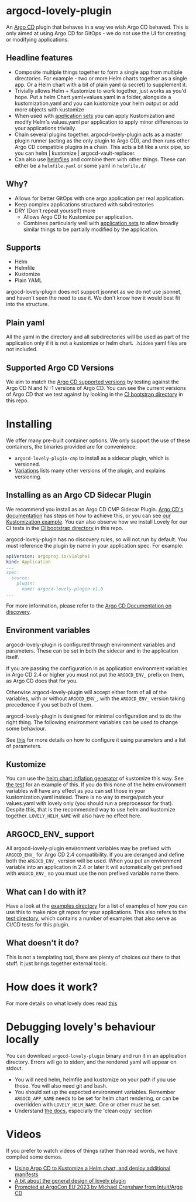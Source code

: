 # argocd-lovely-plugin
An [Argo CD](https://argoproj.github.io/argo-cd/) plugin that behaves in a way we wish Argo CD behaved. This is only aimed at using Argo CD for GitOps - we do not use the UI for creating or modifying applications.

## Headline features
- Composite multiple things together to form a single app from multiple directories. For example - two or more Helm charts together as a single app. Or a Helm chart with a bit of plain yaml (a secret) to supplement it.
- Trivially allows Helm + Kustomize to work together, just works as you'd hope. Put a helm Chart.yaml+values.yaml in a folder, alongside a kustomization.yaml and you can kustomize your helm output or add more objects with kustomize
- When used with [application sets](https://argocd-applicationset.readthedocs.io/en/stable/) you can apply Kustomization and modify Helm's values.yaml per application to apply minor differences to your applications trivially.
- Chain several plugins together. argocd-lovely-plugin acts as a master plugin runner (acting as the only plugin to Argo CD), and then runs other Argo CD compatible plugins in a chain. This acts a bit like a unix pipe, so you can helm | kustomize | argocd-vault-replacer.
- Can also use [helmfiles](https://helmfile.readthedocs.io/en/latest/) and combine them with other things. These can either be a `helmfile.yaml` or some yaml in `helmfile.d/`

## Why?
- Allows for better GitOps with one argo application per real application.
- Keep complex applications structured with subdirectories
- DRY (Don't repeat yourself) more
  - Allows Argo CD to Kustomize per application.
  - Combines particularly well with [application sets](https://argocd-applicationset.readthedocs.io/en/stable/) to allow broadly similar things to be partially modified by the application.

## Supports
- Helm
- Helmfile
- Kustomize
- Plain YAML

argocd-lovely-plugin does not support jsonnet as we do not use jsonnet, and haven't seen the need to use it. We don't know how it would best fit into the structure.

## Plain yaml

All the yaml in the directory and all subdirectories will be used as part of the application only if it is not a kustomize or helm chart. `.hidden` yaml files are not included.

## Supported Argo CD Versions
We aim to match the [Argo CD supported versions](https://argo-cd.readthedocs.io/en/stable/operator-manual/installation/#supported-versions) by testing against the Argo CD N and N -1 versions of Argo CD. You can see the current versions of Argo CD that we test against by looking in the [CI bootstrap directory](.github/workflows/assets/bootstrap) in this repo.

# Installing
We offer many pre-built container options. We only support the use of these containers, the binaries provided are for convenience:

- `argocd-lovely-plugin-cmp` to install as a sidecar plugin, which is versioned.
- [Variations](doc/variations.md) lists many other versions of the plugin, and explains versioning.

## Installing as an Argo CD Sidecar Plugin
We recommend you install as an Argo CD CMP Sidecar Plugin. [Argo CD's documentation](https://argo-cd.readthedocs.io/en/stable/operator-manual/config-management-plugins/#sidecar-plugin) has steps on how to achieve this, or you can see [our Kustomization example](examples/installation). You can also observe how we install Lovely for our CI tests in the [CI bootstrap directory](.github/workflows/assets/bootstrap) in this repo.

argocd-lovely-plugin has no discovery rules, so will not run by default. You must reference the plugin by name in your application spec. For example:

```yaml
apiVersion: argoproj.io/v1alpha1
kind: Application
...
spec:
  source:
    plugin:
      name: argocd-lovely-plugin-v1.0
...
```
For more information, please refer to the [Argo CD Documentation on discovery](https://argo-cd.readthedocs.io/en/stable/operator-manual/config-management-plugins/#write-discovery-rules-for-your-plugin).

## Environment variables

argocd-lovely-plugin is configured through environment variables and parameters. These can be set in both the sidecar and in the application itself.

If you are passing the configuration in as application environment variables in Argo CD 2.4 or higher you must not put the `ARGOCD_ENV_` prefix on them, as Argo CD does that for you.

Otherwise argocd-lovely-plugin will accept either form of all of the variables, with or without `ARGOCD_ENV_`, with the `ARGOCD_ENV_` version taking precedence if you set both of them.

argocd-lovely-plugin is designed for minimal configuration and to do the right thing. The following environment variables can be used to change some behaviour.

See [this](doc/parameter.md) for more details on how to configure it using parameters and a list of parameters.

## Kustomize

You can use the [helm chart inflation generator](https://kubectl.docs.kubernetes.io/references/kustomize/builtins/#_helmchartinflationgenerator_) of kustomize this way. See [the test](test/helm_only_in_kustomize) for an example of this. If you do this none of the helm environment variables will have any effect as you can set those in your kustomization.yaml instead. There is no way to merge/patch your values.yaml with lovely only (you should run a preprocessor for that). Despite this, that is the recommended way to use helm and kustomize together. `LOVELY_HELM_NAME` will also have no effect here.

## ARGOCD_ENV_ support

All argocd-lovely-plugin environment variables may be prefixed with `ARGOCD_ENV_` for Argo CD 2.4 compatibility. If you are deranged and define both the `ARGOCD_ENV_` version will be used. When you put an environment variable into an application in 2.4 or later it will automatically get prefixed with `ARGOCD_ENV_` so you must use the non prefixed variable name there.

## What can I do with it?
Have a look at the [examples directory](examples/README.md) for a list of examples of how you can use this to make nice git repos for your applications. This also refers to the [test directory](test/README.md), which contains a number of examples that also serve as CI/CD tests for this plugin.

## What doesn't it do?
This is not a templating tool, there are plenty of choices out there to that stuff. It just brings together external tools.

# How does it work?
For more details on what lovely does read [this](doc/how.md)

# Debugging lovely's behaviour locally

You can download `argocd-lovely-plugin` binary and run it in an application directory. Errors will go to stderr, and the rendered yaml will appear on stdout.
- You will need helm, helmfile and kustomize on your path if you use those. You will also need git and bash.
- You should set up the expected environment variables. Remember `ARGOCD_APP_NAME` needs to be set for helm chart rendering, or can be overridden with `LOVELY_HELM_NAME`. One or other must be set.
- Understand [the docs](doc/how.md), especially the 'clean copy' section

# Videos
If you prefer to watch videos of things rather than read words, we have compiled some demos.

- [Using Argo CD to Kustomize a Helm chart, and deploy additional manifests](https://youtu.be/OMae_8DHELA)
- [A bit about the general design of lovely plugin](https://youtu.be/5BLHwWlgd1k)
- [Promoted at ArgoCon EU 2023 by Michael Crenshaw from Intuit/Argo CD](https://youtu.be/uYKjSlarlN4?t=1175)
